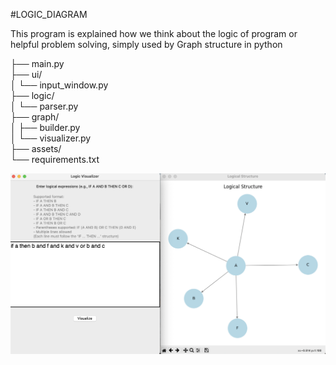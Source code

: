 #LOGIC_DIAGRAM

This program is explained how we think about the logic of program or helpful problem solving,
simply used by Graph structure in python

├── main.py                
├── ui/                    
│   └── input_window.py   
├── logic/                 
│   └── parser.py          
├── graph/                 
│   ├── builder.py        
│   └── visualizer.py      
├── assets/               
└── requirements.txt

![preview](1.png)
